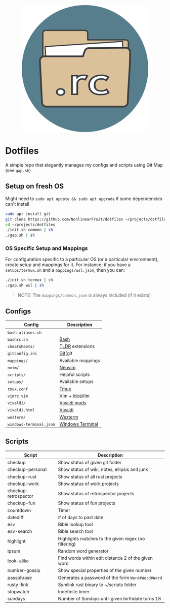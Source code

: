 <p align="center">
  <img src=".icon.png" alt="dotfiles icon" width="400" height="400"/>
</p>

# Dotfiles

A simple repo that elegantly manages my configs and scripts using Git Map (see `gap.sh`)

## Setup on fresh OS

Might need to `sudo apt update && sudo apt upgrade` if some dependencies can't install

```sh
sudo apt install git
git clone https://github.com/NonlinearFruit/dotfiles ~/projects/dotfiles
cd ~/projects/dotfiles
./init.sh common | sh
./gap.sh | sh
```

### OS Specific Setup and Mappings

For configuration specific to a particular OS (or a particular environment), create setup and mappings for it. For instance, if you have a `setups/termux.sh` and a `mappings/wsl.json`, then you can:
```sh
./init.sh termux | sh
./gap.sh wsl | sh
```

> NOTE: The `mappings/common.json` is always included (if it exists)

## Configs

| Config                | Description                                  |
| ---                   | ---                                          |
| `bash-aliases.sh` |  |
| `bashrc.sh` | [Bash][bash] |
| `cheatsheets/` | [TLDR][tldr] extensions |
| `gitconfig.ini` | [Git][git |
| `mappings/` | Available mappings |
| `nvim/` | [Neovim][nvim] |
| `scripts/` | Helpful scripts |
| `setups/` | Available setups |
| `tmux.conf` | [Tmux][tmux] |
| `vimrc.vim` | [Vim][vim] + [IdeaVim][ideavim] |
| `vivaldi/` | [Vivaldi mods][vivaldi-mods] |
| `vivaldi.html` | [Vivaldi][vivaldi] |
| `wezterm/` | [Wezterm][wezterm] |
| `windows-terminal.json` | [Windows Terminal][windowsterminal] |

## Scripts

| Script               | Description                                          |
| ---                  | ---                                                  |
| checkup              | Show status of given git folder                      |
| checkup-personal     | Show status of wiki, notes, ellipsis and junk        |
| checkup-rust         | Show status of all rust projects                     |
| checkup-work         | Show status of work projects                         |
| checkup-retrospector | Show status of retrospector projects                 |
| checkup-fun          | Show status of fun projects                          |
| countdown            | Timer                                                |
| datediff             | # of days to past date                               |
| esv                  | Bible lookup tool                                    |
| esv-search           | Bible search tool                                    |
| highlight            | Highlights matches to the given regex (no filtering) |
| ipsum                | Random word generator                                |
| look-alike           | Find words within edit distance 2 of the given word  |
| number-gossip        | Show special properties of the given number          |
| passphrase           | Generates a password of the form `Word#Word#Word`    |
| rusty-link           | Symlink rust binary to ~/scripts folder              |
| stopwatch            | Indefinite timer                                     |
| sundays              | Number of Sundays until given birthdate turns 18     |

[bash]: https://savannah.gnu.org/projects/bash/
[git]: https://git-scm.com/docs
[ideavim]: https://github.com/JetBrains/ideavim
[nvim]: https://github.com/neovim/neovim
[tldr]: https://github.com/dbrgn/tealdeer
[tmux]: https://github.com/tmux/tmux
[vim]: https://github.com/vim/vim
[vivaldi]: https://vivaldi.com
[vivaldi-mods]: https://forum.vivaldi.net/category/52/modifications
[wezterm]: https://github.com/wez/wezterm
[windowsterminal]: https://github.com/microsoft/terminal
